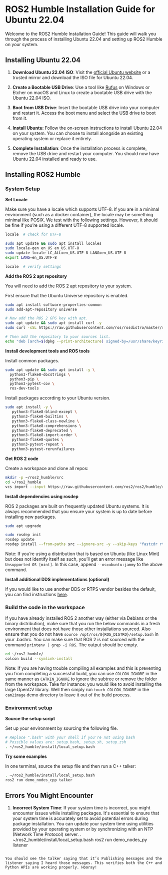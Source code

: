 # ROS2 Humble Installation Guide for Ubuntu 22.04

Welcome to the ROS2 Humble Installation Guide! This guide will walk you through the process of installing Ubuntu 22.04 and setting up ROS2 Humble on your system.

## Installing Ubuntu 22.04

1. **Download Ubuntu 22.04 ISO**: Visit the [official Ubuntu website](https://releases.ubuntu.com/jammy/ubuntu-22.04.3-desktop-amd64.iso) or a trusted mirror and download the ISO file for Ubuntu 22.04.

2. **Create a Bootable USB Drive**: Use a tool like [Rufus](https://rufus.ie/en/) on Windows or Etcher on macOS and Linux to create a bootable USB drive with the Ubuntu 22.04 ISO.

3. **Boot from USB Drive**: Insert the bootable USB drive into your computer and restart it. Access the boot menu and select the USB drive to boot from it.

4. **Install Ubuntu**: Follow the on-screen instructions to install Ubuntu 22.04 on your system. You can choose to install alongside an existing operating system or replace it entirely.

5. **Complete Installation**: Once the installation process is complete, remove the USB drive and restart your computer. You should now have Ubuntu 22.04 installed and ready to use.

## Installing ROS2 Humble

### System Setup

**Set Locale**

Make sure you have a locale which supports UTF-8. If you are in a minimal environment (such as a docker container), the locale may be something minimal like POSIX. We test with the following settings. However, it should be fine if you’re using a different UTF-8 supported locale.

```bash
locale  # check for UTF-8

sudo apt update && sudo apt install locales
sudo locale-gen en_US en_US.UTF-8
sudo update-locale LC_ALL=en_US.UTF-8 LANG=en_US.UTF-8
export LANG=en_US.UTF-8

locale  # verify settings
```

**Add the ROS 2 apt repository**

You will need to add the ROS 2 apt repository to your system.

First ensure that the Ubuntu Universe repository is enabled.

```bash
sudo apt install software-properties-common
sudo add-apt-repository universe

# Now add the ROS 2 GPG key with apt.
sudo apt update && sudo apt install curl -y
sudo curl -sSL https://raw.githubusercontent.com/ros/rosdistro/master/ros.key -o /usr/share/keyrings/ros-archive-keyring.gpg

# Then add the repository to your sources list.
echo "deb [arch=$(dpkg --print-architecture) signed-by=/usr/share/keyrings/ros-archive-keyring.gpg] http://packages.ros.org/ros2/ubuntu $(. /etc/os-release && echo $UBUNTU_CODENAME) main" | sudo tee /etc/apt/sources.list.d/ros2.list > /dev/null
```

**Install development tools and ROS tools**

Install common packages.

```bash
sudo apt update && sudo apt install -y \
  python3-flake8-docstrings \
  python3-pip \
  python3-pytest-cov \
  ros-dev-tools
```

Install packages according to your Ubuntu version.

```bash
sudo apt install -y \
   python3-flake8-blind-except \
   python3-flake8-builtins \
   python3-flake8-class-newline \
   python3-flake8-comprehensions \
   python3-flake8-deprecated \
   python3-flake8-import-order \
   python3-flake8-quotes \
   python3-pytest-repeat \
   python3-pytest-rerunfailures
```

**Get ROS 2 code**

Create a workspace and clone all repos:

```bash
mkdir -p ~/ros2_humble/src
cd ~/ros2_humble
vcs import --input https://raw.githubusercontent.com/ros2/ros2/humble/ros2.repos src
```

**Install dependencies using rosdep**

ROS 2 packages are built on frequently updated Ubuntu systems. It is always recommended that you ensure your system is up to date before installing new packages.

```bash
sudo apt upgrade

sudo rosdep init
rosdep update
rosdep install --from-paths src --ignore-src -y --skip-keys "fastcdr rti-connext-dds-6.0.1 urdfdom_headers"
```

Note: If you’re using a distribution that is based on Ubuntu (like Linux Mint) but does not identify itself as such, you’ll get an error message like `Unsupported OS [mint]`. In this case, append `--os=ubuntu:jammy` to the above command.

**Install additional DDS implementations (optional)**

If you would like to use another DDS or RTPS vendor besides the default, you can find instructions [here](https://index.ros.org/doc/ros2/Installation/DDS-Implementations/).

### Build the code in the workspace

If you have already installed ROS 2 another way (either via Debians or the binary distribution), make sure that you run the below commands in a fresh environment that does not have those other installations sourced. Also ensure that you do not have `source /opt/ros/${ROS_DISTRO}/setup.bash` in your .bashrc. You can make sure that ROS 2 is not sourced with the command `printenv | grep -i ROS`. The output should be empty.

```bash
cd ~/ros2_humble/
colcon build --symlink-install
```

Note: if you are having trouble compiling all examples and this is preventing you from completing a successful build, you can use `COLCON_IGNORE` in the same manner as `CATKIN_IGNORE` to ignore the subtree or remove the folder from the workspace. Take for instance: you would like to avoid installing the large OpenCV library. Well then simply run `touch COLCON_IGNORE` in the `cam2image` demo directory to leave it out of the build process.

### Environment setup

**Source the setup script**

Set up your environment by sourcing the following file.

```bash
# Replace ".bash" with your shell if you're not using bash
# Possible values are: setup.bash, setup.sh, setup.zsh
. ~/ros2_humble/install/local_setup.bash
```

**Try some examples**

In one terminal, source the setup file and then run a C++ talker:

```bash
. ~/ros2_humble/install/local_setup.bash
ros2 run demo_nodes_cpp talker
```




## Errors You Might Encounter

1. **Incorrect System Time**: If your system time is incorrect, you might encounter issues while installing packages. It's essential to ensure that your system time is accurately set to avoid potential errors during package installation. You can update your system time using utilities provided by your operating system or by synchronizing with an NTP (Network Time Protocol) server.
. ~/ros2_humble/install/local_setup.bash
ros2 run demo_nodes_py listener
```

You should see the talker saying that it’s Publishing messages and the listener saying I heard those messages. This verifies both the C++ and Python APIs are working properly. Hooray!
